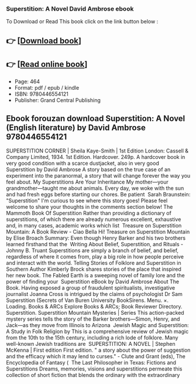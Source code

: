 ### Superstition: A Novel David Ambrose ebook

To Download or Read This book click on the link button below :

## 👉  [**[Download book](http://get-pdfs.com/download.php?group=book&from=github.com&id=720116&lnk=1065 "Download book")**]

## 👉  [**[Read online book](http://get-pdfs.com/download.php?group=book&from=github.com&id=720116&lnk=1065 "Read online book")**]


* Page: 464
* Format: pdf / epub / kindle
* ISBN: 9780446554121
* Publisher: Grand Central Publishing



## Ebook forouzan download Superstition: A Novel (English literature)  by David Ambrose 9780446554121



 SUPERSTITION CORNER | Sheila Kaye-Smith | 1st Edition London: Cassell &amp; Company Limited, 1934. 1st Edition. Hardcover. 249p. A hardcover book in very good condition with a scarce dustjacket, also in very good 
 Superstition by David Ambrose A story based on the true case of an experiment into the paranormal, a story that will change forever the way you feel about.
 My Superstitions Are Your Inheritance My mother—your grandmother—taught me about animals. Every day, we woke with the sun and had fresh eggs before starting our chores. Be patient 
 Sarah Braunstein: &quot;Superstition&quot; I&#039;m curious to see where this story goes! Please feel welcome to share your thoughts in the comments section below!
 The Mammoth Book Of Superstition Rather than providing a dictionary of superstitions, of which there are already numerous excellent, exhaustive and, in many cases, academic works which list 
 Treasure on Superstition Mountain: A Book Review - Ciao Bella Hi! Treasure on Superstition Mountain by Elise Broach Summary: Even though Henry Barker and his two brothers learned firsthand that the 
 Writing About Belief, Superstition, and Rituals - Johnny B. Truant Superstitions are simply a branch of belief, and belief, regardless of where it comes from, play a big role in how people perceive and interact with the world.
 Telling Stories of Folklore and Superstition in Southern Author Kimberly Brock shares stories of the place that inspired her new book. The Fabled Earth is a sweeping novel of family lore and the power of finding your 
 Superstition eBook by David Ambrose About The Book. Having exposed a group of fraudulent spiritualists, investigative journalist Joanna Cross is intrigued by the claims of psychologist Dr Sam 
 Superstition (Secrets of Van Buren University BookSirens. Menu. ×. Loading. Books &amp; ARCs Explore Books &amp; ARCs; Book Reviewer Directory. Superstition.
 Superstition Mountain Mysteries | Series This action-packed mystery series tells the story of the Barker brothers—Simon, Henry, and Jack—as they move from Illinois to Arizona 
 Jewish Magic and Superstition: A Study in Folk Religion by This is a comprehensive review of Jewish magic from the 10th to the 15th century, including a rich lode of folklore. Many well-known Jewish traditions are 
 SUPERSTITION: A NOVEL | Stephen McKenna | First edition First edition. &quot; a story about the power of suggestion and the efficacy which it may lend to curses.&quot; - Clute and Grant (eds), The Encyclopedia of Fantasy ( 
 The Last Philosopher in Texas: Fictions and Superstitions Dreams, memories, visions and superstitions permeate this collection of short fiction that blends the ordinary with the extraordinary 





